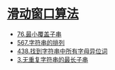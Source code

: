 # [滑动窗口算法](https://labuladong.github.io/algo/2/21/60/)
- [76.最小覆盖子串](https://leetcode-cn.com/problems/minimum-window-substring/)
- [567.字符串的排列](https://leetcode-cn.com/problems/permutation-in-string/)
- [438.找到字符串中所有字母异位词](https://leetcode-cn.com/problems/find-all-anagrams-in-a-string/)
- [3.无重复字符串的最长子串](https://leetcode-cn.com/problems/longest-substring-without-repeating-characters/)